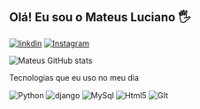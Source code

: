 ## Olá! Eu sou o Mateus Luciano 🖐️

[![linkdin](https://img.shields.io/badge/LinkedIn-0077B5?style=for-the-badge&logo=linkedin&logoColor=white)](https://www.linkedin.com/in/mateus-luciano-38087722b/)
[![Instagram](https://img.shields.io/badge/Instagram-E4405F?style=for-the-badge&logo=instagram&logoColor=white)](https://www.instagram.com/mateuslucianoo/)

![Mateus GitHub stats](https://github-readme-stats.vercel.app/api?username=mateuslucianoo&show_icons=true&theme=dracula&count_private=true)

 Tecnologias que eu uso no meu dia

<div style="display: inline_block">
  <img align="center" alt="Python" src="https://img.shields.io/badge/Python-14354C?style=for-the-badge&logo=python&logoColor=white" />
  <img align="center" alt="django" src="https://img.shields.io/badge/Django-092E20?style=for-the-badge&logo=django&logoColor=white" />
  <img align="center" alt="MySql" src="https://img.shields.io/badge/MySQL-005C84?style=for-the-badge&logo=mysql&logoColor=white" />
  <img align="center" alt="Html5" src="https://img.shields.io/badge/HTML5-E34F26?style=for-the-badge&logo=html5&logoColor=white" />
  <img align="center" alt="GIt" src="https://img.shields.io/badge/GIT-E44C30?style=for-the-badge&logo=git&logoColor=white" />
</div><br/>

